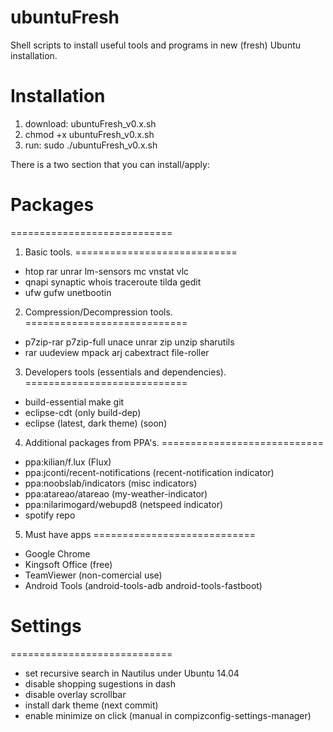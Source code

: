 ubuntuFresh
===========================

Shell scripts to install useful tools and programs in new (fresh) Ubuntu installation.

Installation
===========================
1. download: ubuntuFresh_v0.x.sh
2. chmod +x ubuntuFresh_v0.x.sh
3. run: sudo ./ubuntuFresh_v0.x.sh



There is a two section that you can install/apply:

Packages
============================
============================

1. Basic tools.
============================
+ htop rar unrar lm-sensors mc vnstat vlc 
+ qnapi synaptic whois traceroute tilda gedit 
+ ufw gufw unetbootin


2. Compression/Decompression tools.
============================
+ p7zip-rar p7zip-full unace unrar zip unzip sharutils 
+ rar uudeview mpack arj cabextract file-roller

3. Developers tools (essentials and dependencies).
============================
+ build-essential make git 
+ eclipse-cdt (only build-dep)
+ eclipse (latest, dark theme) (soon)

4. Additional packages from PPA's.
============================
+ ppa:kilian/f.lux (Flux)
+ ppa:jconti/recent-notifications (recent-notification indicator)
+ ppa:noobslab/indicators (misc indicators)
+ ppa:atareao/atareao (my-weather-indicator)
+ ppa:nilarimogard/webupd8 (netspeed indicator)
+ spotify repo

5. Must have apps
============================
+ Google Chrome
+ Kingsoft Office (free)
+ TeamViewer (non-comercial use)
+ Android Tools (android-tools-adb android-tools-fastboot)


Settings
============================
============================
+ set recursive search in Nautilus under Ubuntu 14.04
+ disable shopping sugestions in dash
+ disable overlay scrollbar
+ install dark theme (next commit)
+ enable minimize on click (manual in compizconfig-settings-manager)






